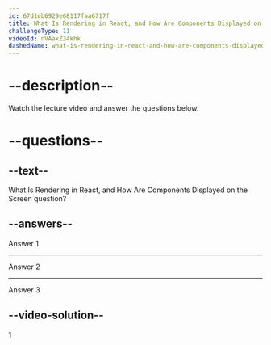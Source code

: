 ```yaml
---
id: 67d1eb6929e68117faa6717f
title: What Is Rendering in React, and How Are Components Displayed on the Screen?
challengeType: 11
videoId: nVAaxZ34khk
dashedName: what-is-rendering-in-react-and-how-are-components-displayed-on-the-screen
---
```


# --description--

Watch the lecture video and answer the questions below.

# --questions--

## --text--

What Is Rendering in React, and How Are Components Displayed on the Screen question?

## --answers--

Answer 1

---

Answer 2

---

Answer 3

## --video-solution--

1
